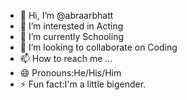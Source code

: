 - 👋 Hi, I’m @abraarbhatt
- 👀 I’m interested in Acting
- 🌱 I’m currently Schooling 
- 💞️ I’m looking to collaborate on Coding
- 📫 How to reach me ...
- 😄 Pronouns:He/His/Him
- ⚡ Fun fact:I'm a little bigender.

<!---
abraarbhatt/abraarbhatt is a ✨ special ✨ repository because its `README.md` (this file) appears on your GitHub profile.
You can click the Preview link to take a look at your changes.
--->
